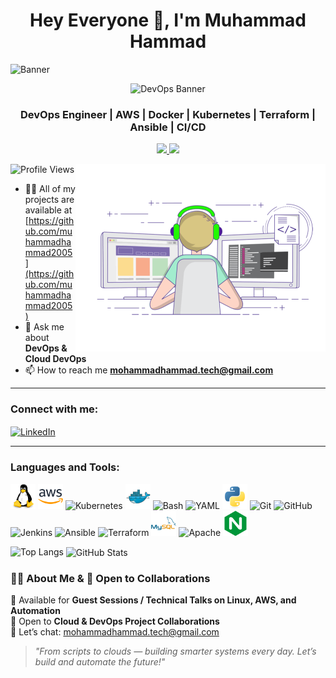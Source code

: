<h1 align="center">Hey Everyone 👋, I'm Muhammad Hammad</h1>

![Banner](banner.gif)

<div align="center">
  <img src="https://github.com/muhammadhammad2005/muhammadhammad2005/blob/main/Banner.gif" alt="DevOps Banner">
</div>

<h3 align="center">DevOps Engineer | AWS | Docker | Kubernetes | Terraform | Ansible | CI/CD</h3>

<p align="center">
  <a href="https://github.com/muhammadhammad2005">
    <img src="https://img.shields.io/github/followers/muhammadhammad2005?label=Follow&style=social" />
  </a>
  <a href="https://www.linkedin.com/in/mhammadtech/">
    <img src="https://img.shields.io/badge/LinkedIn-Muhammad%20Hammad-blue?logo=linkedin&style=flat-square" />
  </a>
</p>

<img align="right" alt="Coding" width="400" src="https://raw.githubusercontent.com/devSouvik/devSouvik/master/gif3.gif">

<p align="left">
  <img src="https://komarev.com/ghpvc/?username=muhammadhammad2005&label=Profile%20views&color=0e75b6&style=flat" alt="Profile Views" />
</p>

- 👨‍💻 All of my projects are available at [https://github.com/muhammadhammad2005](https://github.com/muhammadhammad2005)   
- 💬 Ask me about **DevOps & Cloud DevOps**  
- 📫 How to reach me **mohammadhammad.tech@gmail.com**

---

<h3 align="left">Connect with me:</h3>
<p align="left">
  <a href="https://www.linkedin.com/in/mhammadtech/" target="blank"><img align="center" src="https://raw.githubusercontent.com/rahuldkjain/github-profile-readme-generator/master/src/images/icons/Social/linked-in-alt.svg" alt="LinkedIn" height="30" width="40" /></a>
</p>

---

<h3 align="left">Languages and Tools:</h3>
<p align="left">
  <img src="https://raw.githubusercontent.com/devicons/devicon/master/icons/linux/linux-original.svg" width="40" height="40" alt="Linux"/>
  <img src="https://raw.githubusercontent.com/devicons/devicon/master/icons/amazonwebservices/amazonwebservices-original-wordmark.svg" width="40" height="40"/>
  <img src="https://www.vectorlogo.zone/logos/kubernetes/kubernetes-icon.svg" width="40" height="40" alt="Kubernetes"/>
  <img src="https://raw.githubusercontent.com/devicons/devicon/master/icons/docker/docker-original.svg" width="40" height="40" alt="Docker"/>
  <img src="https://cdn.jsdelivr.net/gh/devicons/devicon/icons/bash/bash-original.svg" width="40" height="40" alt="Bash"/>
  <img src="https://cdn.jsdelivr.net/gh/devicons/devicon/icons/yaml/yaml-original.svg" width="40" height="40" alt="YAML"/>
  <img src="https://raw.githubusercontent.com/devicons/devicon/master/icons/python/python-original.svg" width="40" height="40" alt="Python"/>
  <img src="https://www.vectorlogo.zone/logos/git-scm/git-scm-icon.svg" width="40" height="40" alt="Git"/>
  <img src="https://cdn.jsdelivr.net/gh/devicons/devicon/icons/github/github-original.svg" width="40" height="40" alt="GitHub"/>
  <img src="https://www.vectorlogo.zone/logos/jenkins/jenkins-icon.svg" width="40" height="40" alt="Jenkins"/>
  <img src="https://cdn.jsdelivr.net/gh/devicons/devicon/icons/ansible/ansible-original.svg" width="40" height="40" alt="Ansible"/>
  <img src="https://cdn.jsdelivr.net/gh/devicons/devicon/icons/terraform/terraform-original.svg" width="40" height="40" alt="Terraform"/>
  <img src="https://raw.githubusercontent.com/devicons/devicon/master/icons/mysql/mysql-original-wordmark.svg" width="40" height="40" alt="MySQL"/>
  <img src="https://cdn.jsdelivr.net/gh/devicons/devicon/icons/apache/apache-original.svg" width="40" height="40" alt="Apache"/>
  <img src="https://raw.githubusercontent.com/devicons/devicon/master/icons/nginx/nginx-original.svg" width="40" height="40" alt="Nginx"/>
</p>

<p><img align="left" src="https://github-readme-stats.vercel.app/api/top-langs?username=muhammadhammad2005&show_icons=true&locale=en&layout=compact&theme=vue&hide_border=true" alt="Top Langs" /></p>

<p>&nbsp;<img align="center" src="https://github-readme-stats.vercel.app/api?username=muhammadhammad2005&show_icons=true&locale=en&theme=vue&hide_border=true" alt="GitHub Stats" /></p>

### 👨‍💼 About Me & 🤝 Open to Collaborations

🎤 Available for **Guest Sessions / Technical Talks on Linux, AWS, and Automation**  
🤝 Open to **Cloud & DevOps Project Collaborations**  
📧 Let’s chat: mohammadhammad.tech@gmail.com

> *"From scripts to clouds — building smarter systems every day. Let’s build and automate the future!"*
